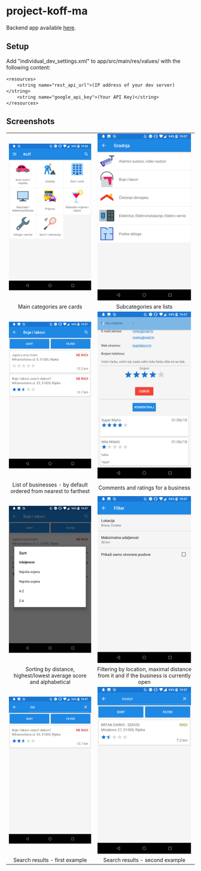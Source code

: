 # project-koff-ma

Backend app available [here](https://github.com/dinoilic/project-koff-web).

## Setup
Add "individual_dev_settings.xml" to app/src/main/res/values/ with the following content:

```
<resources>
    <string name="rest_api_url">(IP address of your dev server)</string>
    <string name="google_api_key">(Your API Key)</string>
</resources>
```

## Screenshots

| | |
|:-------------------------:|:-------------------------:|
| <img src="https://raw.githubusercontent.com/dinoilic/project-koff-ma/master/screenshots/main_categories.png" width=250>  |  <img src="https://raw.githubusercontent.com/dinoilic/project-koff-ma/master/screenshots/sub_categories.png" width=250> |
| Main categories are cards | Subcategories are lists |
| <img src="https://raw.githubusercontent.com/dinoilic/project-koff-ma/master/screenshots/business_list.png" width=250> | <img src="https://raw.githubusercontent.com/dinoilic/project-koff-ma/master/screenshots/ratings_and_comments.png" width=250> |
| List of businesses - by default ordered from nearest to farthest | Comments and ratings for a business |
| <img src="https://raw.githubusercontent.com/dinoilic/project-koff-ma/master/screenshots/sort.png" width=250> | <img src="https://raw.githubusercontent.com/dinoilic/project-koff-ma/master/screenshots/filter.png" width=250> |
| Sorting by distance, highest/lowest average score and alphabetical | Filtering by location, maximal distance from it and if the business is currently open |
| <img src="https://raw.githubusercontent.com/dinoilic/project-koff-ma/master/screenshots/search_result1.png" width=250>| <img src="https://raw.githubusercontent.com/dinoilic/project-koff-ma/master/screenshots/search_result2.png" width=250> |
| Search results - first example | Search results - second example |




